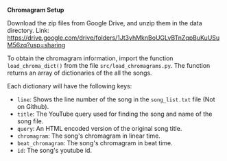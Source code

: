 **Chromagram Setup**

Download the zip files from Google Drive, and unzip them in the data directory.
Link:
<https://drive.google.com/drive/folders/1Jt3vhMknBoUGLvBTnZqpBuKuUSuM56zq?usp=sharing>

To obtain the chromagram information, import the function `load_chroma_dict()` from the file `src/load_chromagrams.py`. The function returns an array of dictionaries of the all the songs.

Each dictionary will have the following keys:
  * `line`: Shows the line number of the song in the `song_list.txt` file (Not on Github).
  * `title`: The YouTube query used for finding the song and name of the song file.
  * `query`: An HTML encoded version of the original song title.
  * `chromagram`: The song's chromagram in linear time.
  * `beat_chromagram`: The song's chromagram in beat time.
  * `id`: The song's youtube id.
